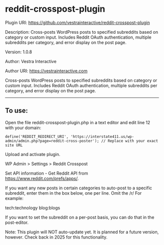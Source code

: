# reddit-crosspost-plugin

Plugin URI: https://github.com/vestrainteractive/reddit-crosspost-plugin

Description: Cross-posts WordPress posts to specified subreddits based on category or custom input. Includes Reddit OAuth authentication, multiple subreddits per category, and error display on the post page.

Version: 1.0.8

Author: Vestra Interactive

Author URI: https://vestrainteractive.com

Cross-posts WordPress posts to specified subreddits based on category or custom input. Includes Reddit OAuth authentication, multiple subreddits per category, and error display on the post page.

---

## To use:

Open the file reddit-crosspost-plugin.php in a text editor and edit line 12 with your domain:

`define('REDDIT_REDIRECT_URI', 'https://interstate411.us/wp-admin/admin.php?page=reddit-cross-poster'); // Replace with your exact site URL`


Upload and activate plugin.

WP Admin > Settings > Reddit Crosspost

Set API information -  Get Reddit API from https://www.reddit.com/prefs/apps/.  

If you want any new posts in certain categories to auto-post to a specific subreddit, enter them in the box below, one per line.  Omit the /r/  For example:

tech:technology
blog:blogs 

If you want to set the subreddit on a per-post basis, you can do that in the post-editor.

Note:  This plugin will NOT auto-update yet.  It is planned for a future version, however.  Check back in 2025 for this functionality.
